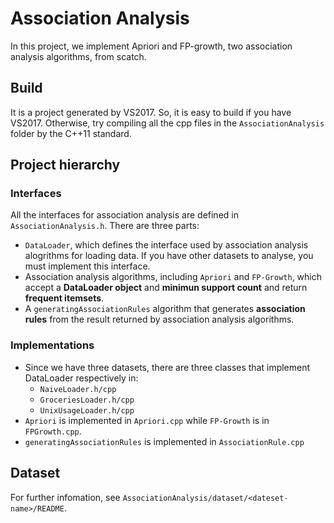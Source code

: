 # Association Analysis
In this project, we implement Apriori and FP-growth,
two association analysis algorithms, from scatch.

## Build
It is a project generated by VS2017. So, it is easy to build if you have VS2017.
Otherwise, try compiling all the cpp files in the `AssociationAnalysis` folder
by the C++11 standard.

## Project hierarchy
### Interfaces
All the interfaces for association analysis are defined in `AssociationAnalysis.h`.
There are three parts:
- `DataLoader`, which defines the interface used by association analysis alogrithms
  for loading data. If you have other datasets to analyse, you must implement this interface. 
- Association analysis algorithms, including `Apriori` and `FP-Growth`,
  which accept a **DataLoader object** and **minimun support count**
  and return **frequent itemsets**.
- A `generatingAssociationRules` algorithm that generates **association rules** from the result
  returned by association analysis algorithms.

### Implementations
- Since we have three datasets, there are three classes that implement DataLoader
  respectively in:
  - `NaiveLoader.h/cpp`
  - `GroceriesLoader.h/cpp`
  -  `UnixUsageLoader.h/cpp`
- `Apriori` is implemented in `Apriori.cpp` while `FP-Growth` is in `FPGrowth.cpp`.
- `generatingAssociationRules` is implemented in `AssociationRule.cpp`
  
## Dataset
For further infomation, see `AssociationAnalysis/dataset/<dateset-name>/README`.
